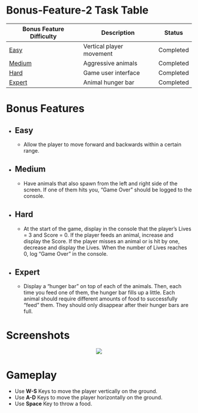 # Bonus-Feature-2 Task Table

|   Bonus Feature Difficulty    | Description			   |Status	 |
| ------------------------------| -------------------------|---------|
| [Easy](#Easy)                            | Vertical player movement        |Completed|
| [Medium](#Medium)                        | Aggressive animals        |Completed|
| [Hard](#Hard)                            | Game user interface          |Completed|
| [Expert](#Expert)                        | Animal hunger bar        |Completed|

# Bonus Features

- ## Easy

    - Allow the player to move forward and backwards within a certain range.

- ## Medium

    - Have animals that also spawn from the left and right side of the screen. If one of them hits you, “Game Over” should be logged to the console.  

- ## Hard

    - At the start of the game, display in the console that the player’s Lives = 3 and Score = 0. If the player feeds an animal, increase and display the Score. If the player misses an animal or is hit by one, decrease and display the Lives. When the number of Lives reaches 0, log “Game Over” in the console.

- ## Expert 

    - Display a “hunger bar” on top of each of the animals. Then, each time you feed one of them, the hunger bar fills up a little. Each animal should require different amounts of food to successfully “feed” them. They should only disappear after their hunger bars are full. 

# Screenshots

<p align="center">
  <img src = "https://user-images.githubusercontent.com/108261595/221008948-be85e323-9b1f-4eef-b1b9-77ba7fd75a63.jpg"/>
</p>

# Gameplay

- Use **W-S** Keys to move the player vertically on the ground.
- Use **A-D** Keys to move the player horizontally on the ground.
- Use **Space** Key to throw a food.